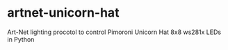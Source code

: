 # artnet-unicorn-hat
Art-Net lighting procotol to control Pimoroni Unicorn Hat 8x8 ws281x LEDs in Python
